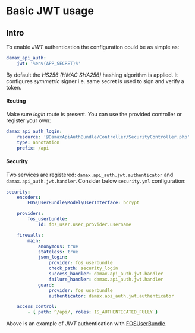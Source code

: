 # Basic JWT usage

## Intro

To enable _JWT_ authentication the configuration could be as simple as:

```yaml
damax_api_auth:
    jwt: '%env(APP_SECRET)%'
```

By default the _HS256 (HMAC SHA256)_ hashing algorithm is applied. It configures _symmetric_ signer i.e. same secret is used to sign and verify a token.

#### Routing

Make sure _login_ route is present. You can use the provided controller or register your own:

```yaml
damax_api_auth_login:
    resource: '@DamaxApiAuthBundle/Controller/SecurityController.php'
    type: annotation
    prefix: /api
```

#### Security

Two services are registered: `damax.api_auth.jwt.authenticator` and `damax.api_auth.jwt.handler`. Consider below `security.yml` configuration:

```yaml
security:
    encoders:
        FOS\UserBundle\Model\UserInterface: bcrypt

    providers:
        fos_userbundle:
            id: fos_user.user_provider.username

    firewalls:
        main:
            anonymous: true
            stateless: true
            json_login:
                provider: fos_userbundle
                check_path: security_login
                success_handler: damax.api_auth.jwt.handler
                failure_handler: damax.api_auth.jwt.handler
            guard:
                provider: fos_userbundle
                authenticator: damax.api_auth.jwt.authenticator

    access_control:
        - { path: ^/api/, roles: IS_AUTHENTICATED_FULLY }
```

Above is an example of _JWT_ authentication with [FOSUserBundle](https://github.com/FriendsOfSymfony/FOSUserBundle).
